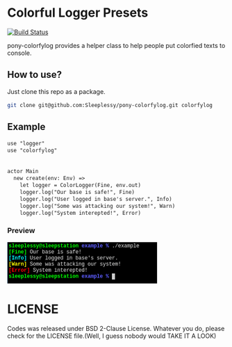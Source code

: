 # Colorful Logger Presets

[![Build Status](https://travis-ci.org/Sleeplessy/pony-colorfylog.svg?branch=master)](https://travis-ci.org/Sleeplessy/pony-colorfylog)

pony-colorfylog provides a helper class to help people put colorfied texts to console.

## How to use?

Just clone this repo as a package.

```bash
git clone git@github.com:Sleeplessy/pony-colorfylog.git colorfylog
```

## Example


```Pony
use "logger"
use "colorfylog"


actor Main
  new create(env: Env) =>
    let logger = ColorLogger(Fine, env.out)
    logger.log("Our base is safe!", Fine)
    logger.log("User logged in base's server.", Info)
    logger.log("Some was attacking our system!", Warn)
    logger.log("System interepted!", Error)
```

### Preview

![AN SIMPLE EXAMPLE](./example.png)


# LICENSE

Codes was released under BSD 2-Clause License.
Whatever you do, please check for the LICENSE file.(Well, I guess nobody would TAKE IT A LOOK)

